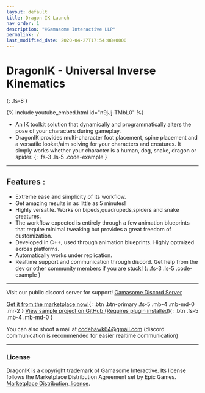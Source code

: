 ```yaml
---
layout: default
title: Dragon IK Launch
nav_order: 1
description: "©Gamasome Interactive LLP"
permalink: /
last_modified_date: 2020-04-27T17:54:08+0000
---
```


# DragonIK - Universal Inverse Kinematics
{: .fs-8 }

{% include youtube_embed.html id="n9jJj-TMbL0" %}

- An IK toolkit solution that dynamically and programmatically alters the pose of your characters during gameplay.
- DragonIK provides multi-character foot placement, spine placement and a versatile lookat/aim solving for your characters and creatures. It simply works whether your character
is a human, dog, snake, dragon or spider.
{: .fs-3 .ls-5 .code-example }

---

## Features :

* Extreme ease and simplicity of its workflow.
* Get amazing results in as little as 5 minutes!
* Highly versatile. Works on bipeds,quadrupeds,spiders and snake creatures.
* The workflow expected is entirely through a few animation blueprints that require minimal tweaking but provides a great freedom of customization.
* Developed in C++, used through animation blueprints. Highly optmized across platforms.
* Automatically works under replication.
* Realtime support and communication through discord. Get help from the dev or other community members if you are stuck!
{: .fs-3 .ls-5 .code-example }


---

Visit our public discord server for support!
[Gamasome Discord Server](https://discord.gg/XdBWW2U)


[Get it from the marketplace now!](https://www.unrealengine.com/marketplace/en-US/product/dragon-ik-animal-inverse-kinematics){: .btn .btn-primary .fs-5 .mb-4 .mb-md-0 .mr-2 } [View sample project on GitHub (Requires plugin installed)](https://github.com/codehawk64/DragonIK-ExampleProject){: .btn .fs-5 .mb-4 .mb-md-0 }


You can also shoot a mail at codehawk64@gmail.com (discord communication is recommended for easier realtime communication)

---


### License

DragonIK is a copyright trademark of Gamasome Interactive. Its license follows the Marketplace Distribution Agreement set by Epic Games.
[Marketplace Distribution_license](https://www.unrealengine.com/en-US/marketplace-distribution-agreement).
